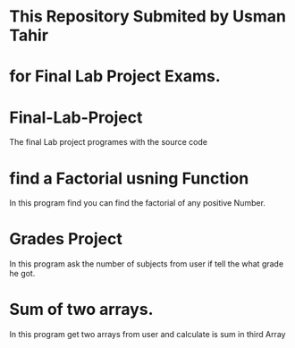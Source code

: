 # This Repository Submited by Usman Tahir 
# for Final Lab Project Exams.
# Final-Lab-Project
The final Lab project programes with the source code
# find a Factorial usning Function
In this program find you can find the factorial of any positive Number.

# Grades Project
In this program ask the number of subjects from user if tell the what grade he got.

# Sum of two arrays.
In this program get two arrays from user and calculate is sum in third Array
